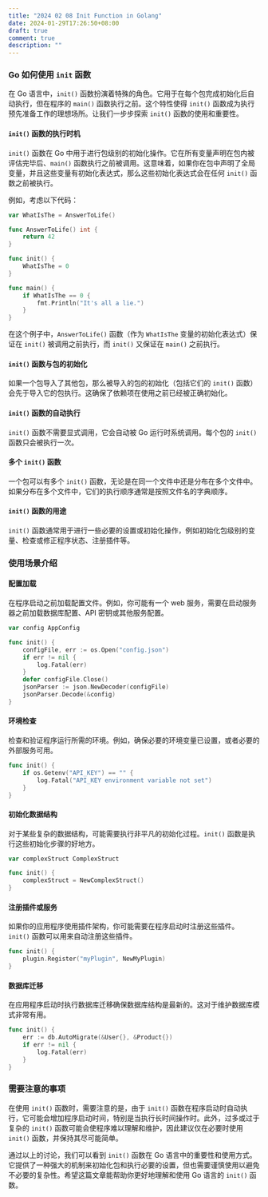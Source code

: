 ```yaml
---
title: "2024 02 08 Init Function in Golang"
date: 2024-01-29T17:26:50+08:00
draft: true
comment: true
description: ""
---
```


### Go 如何使用 `init` 函数

在 Go 语言中，`init()` 函数扮演着特殊的角色。它用于在每个包完成初始化后自动执行，但在程序的 `main()` 函数执行之前。这个特性使得 `init()` 函数成为执行预先准备工作的理想场所。让我们一步步探索 `init()` 函数的使用和重要性。

#### `init()` 函数的执行时机
`init()` 函数在 Go 中用于进行包级别的初始化操作。它在所有变量声明在包内被评估完毕后、`main()` 函数执行之前被调用。这意味着，如果你在包中声明了全局变量，并且这些变量有初始化表达式，那么这些初始化表达式会在任何 `init()` 函数之前被执行。

例如，考虑以下代码：
```go
var WhatIsThe = AnswerToLife()

func AnswerToLife() int {
    return 42
}

func init() {
    WhatIsThe = 0
}

func main() {
    if WhatIsThe == 0 {
        fmt.Println("It's all a lie.")
    }
}
```

在这个例子中，`AnswerToLife()` 函数（作为 `WhatIsThe` 变量的初始化表达式）保证在 `init()` 被调用之前执行，而 `init()` 又保证在 `main()` 之前执行。

#### `init()` 函数与包的初始化
如果一个包导入了其他包，那么被导入的包的初始化（包括它们的 `init()` 函数）会先于导入它的包执行。这确保了依赖项在使用之前已经被正确初始化。

#### `init()` 函数的自动执行
`init()` 函数不需要显式调用，它会自动被 Go 运行时系统调用。每个包的 `init()` 函数只会被执行一次。

#### 多个 `init()` 函数
一个包可以有多个 `init()` 函数，无论是在同一个文件中还是分布在多个文件中。如果分布在多个文件中，它们的执行顺序通常是按照文件名的字典顺序。

#### `init()` 函数的用途
`init()` 函数通常用于进行一些必要的设置或初始化操作，例如初始化包级别的变量、检查或修正程序状态、注册插件等。

### 使用场景介绍

#### 配置加载
在程序启动之前加载配置文件。例如，你可能有一个 web 服务，需要在启动服务器之前加载数据库配置、API 密钥或其他服务配置。

```go
var config AppConfig

func init() {
    configFile, err := os.Open("config.json")
    if err != nil {
        log.Fatal(err)
    }
    defer configFile.Close()
    jsonParser := json.NewDecoder(configFile)
    jsonParser.Decode(&config)
}
```

#### 环境检查
检查和验证程序运行所需的环境。例如，确保必要的环境变量已设置，或者必要的外部服务可用。

```go
func init() {
    if os.Getenv("API_KEY") == "" {
        log.Fatal("API_KEY environment variable not set")
    }
}
```

#### 初始化数据结构
对于某些复杂的数据结构，可能需要执行非平凡的初始化过程。`init()` 函数是执行这些初始化步骤的好地方。

```go
var complexStruct ComplexStruct

func init() {
    complexStruct = NewComplexStruct()
}
```

#### 注册插件或服务
如果你的应用程序使用插件架构，你可能需要在程序启动时注册这些插件。`init()` 函数可以用来自动注册这些插件。

```go
func init() {
    plugin.Register("myPlugin", NewMyPlugin)
}
```

#### 数据库迁移
在应用程序启动时执行数据库迁移确保数据库结构是最新的。这对于维护数据库模式非常有用。

```go
func init() {
    err := db.AutoMigrate(&User{}, &Product{})
    if err != nil {
        log.Fatal(err)
    }
}
```

### 需要注意的事项
在使用 `init()` 函数时，需要注意的是，由于 `init()` 函数在程序启动时自动执行，它可能会增加程序启动时间，特别是当执行长时间操作时。此外，过多或过于复杂的 `init()` 函数可能会使程序难以理解和维护，因此建议仅在必要时使用 `init()` 函数，并保持其尽可能简单。

通过以上的讨论，我们可以看到 `init()` 函数在 Go 语言中的重要性和使用方式。它提供了一种强大的机制来初始化包和执行必要的设置，但也需要谨慎使用以避免不必要的复杂性。希望这篇文章能帮助你更好地理解和使用 Go 语言的 `init()` 函数。
